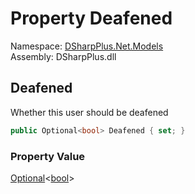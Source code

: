 # Property Deafened

Namespace: [DSharpPlus.Net.Models](DSharpPlus.Net.Models.md)  
Assembly: DSharpPlus.dll

## <a id="DSharpPlus_Net_Models_MemberEditModel_Deafened"></a>Deafened

Whether this user should be deafened

```csharp
public Optional<bool> Deafened { set; }
```

### Property Value

[Optional](DSharpPlus.Entities.Optional\-1.md)<[bool](https://learn.microsoft.com/dotnet/api/system.boolean)\>

